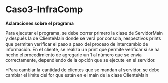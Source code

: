 # Caso3-InfraComp

 

**Aclaraciones sobre el programa** 

Para ejecutar el programa, se debe correr primero la clase de ServidorMain y después la de ClienteMain donde se verá por consola, respectivos prints que permiten verificar el paso a paso del proceso de intercambio de información. En el cliente, se realiza un print que permite verificar si se ha hecho el procedimiento de agregarle un 1 al número que se envía correctamente, dependiendo de la opción que se ejecute en el servidor. 

*Para cambiar la cantidad de clientes que se mandan al servidor, se debe cambiar el límite del for que están en el main de la clase ClienteMain 